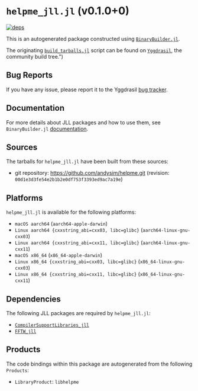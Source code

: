 # `helpme_jll.jl` (v0.1.0+0)

[![deps](https://juliahub.com/docs/helpme_jll/deps.svg)](https://juliahub.com/ui/Packages/helpme_jll/DylKx?page=2)

This is an autogenerated package constructed using [`BinaryBuilder.jl`](https://github.com/JuliaPackaging/BinaryBuilder.jl).

The originating [`build_tarballs.jl`](https://github.com/JuliaPackaging/Yggdrasil/blob/b9e360bf0465cac1847cefe1aacbf8d3ef1b6690/H/helpme/build_tarballs.jl) script can be found on [`Yggdrasil`](https://github.com/JuliaPackaging/Yggdrasil/), the community build tree.")

## Bug Reports

If you have any issue, please report it to the Yggdrasil [bug tracker](https://github.com/JuliaPackaging/Yggdrasil/issues).

## Documentation

For more details about JLL packages and how to use them, see `BinaryBuilder.jl` [documentation](https://docs.binarybuilder.org/stable/jll/).

## Sources

The tarballs for `helpme_jll.jl` have been built from these sources:

* git repository: https://github.com/andysim/helpme.git (revision: `00d1e3d3fe54e2b1b2e0df753f3393ed9ac7a19e`)

## Platforms

`helpme_jll.jl` is available for the following platforms:

* `macOS aarch64` (`aarch64-apple-darwin`)
* `Linux aarch64 {cxxstring_abi=cxx03, libc=glibc}` (`aarch64-linux-gnu-cxx03`)
* `Linux aarch64 {cxxstring_abi=cxx11, libc=glibc}` (`aarch64-linux-gnu-cxx11`)
* `macOS x86_64` (`x86_64-apple-darwin`)
* `Linux x86_64 {cxxstring_abi=cxx03, libc=glibc}` (`x86_64-linux-gnu-cxx03`)
* `Linux x86_64 {cxxstring_abi=cxx11, libc=glibc}` (`x86_64-linux-gnu-cxx11`)

## Dependencies

The following JLL packages are required by `helpme_jll.jl`:

* [`CompilerSupportLibraries_jll`](https://github.com/JuliaBinaryWrappers/CompilerSupportLibraries_jll.jl)
* [`FFTW_jll`](https://github.com/JuliaBinaryWrappers/FFTW_jll.jl)

## Products

The code bindings within this package are autogenerated from the following `Products`:

* `LibraryProduct`: `libhelpme`
